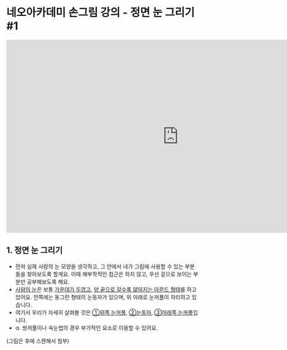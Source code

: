 # 네오아카데미 손그림 강의 - 정면 눈 그리기 #1
<iframe width="895" height="503" src="https://www.youtube.com/embed/FjmXnGCeRnE?list=PLmrVWPFHf_oG1Im06PQ7hAGe8cLjRr_b5" title="네오아카데미 손그림 강의 - 정면 눈 그리기 #1" frameborder="0" allow="accelerometer; autoplay; clipboard-write; encrypted-media; gyroscope; picture-in-picture" allowfullscreen></iframe>


## 1. 정면 눈 그리기

-   먼저 실제 사람의 눈 모양을 생각하고, 그 안에서 내가 그림에 사용할 수 있는 부분들을 찾아보도록 할게요. 이때 해부학적인 접근은 하지 않고, 우선 겉으로 보이는 부분만 공부해보도록 해요.
-   <u>사람의 눈</u>은 보통 <u>가운데가 두껍고</u>, <u>양 끝으로 갈수록 얇아지는 아몬드 형태</u>를 하고 있어요. 안쪽에는 동그란 형태의 눈동자가 있으며, 위 아래로 눈꺼풀이 자리하고 있습니다.
- 여기서 우리가 자세히 살펴볼 것은 <u>①위쪽 눈꺼풀</u>, <u>②눈동자</u>, <u>③아래쪽 눈꺼풀</u>입니다.
- α. 쌍꺼풀이나 속눈썹의 경우 부가적인 요소로 이용할 수 있어요.

(그림은 후에 스캔해서 첨부)


